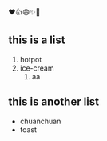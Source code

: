 :heart::+1::smile::sparkles::tada:

## this is a list
1. hotpot
2. ice-cream
    1. aa

## this is another list
- chuanchuan
- toast

